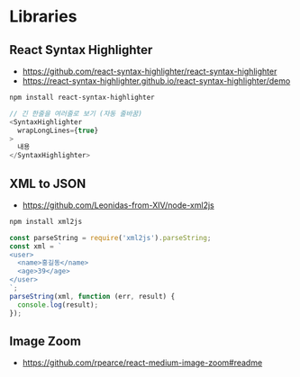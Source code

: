 # Libraries

## React Syntax Highlighter
* https://github.com/react-syntax-highlighter/react-syntax-highlighter
* https://react-syntax-highlighter.github.io/react-syntax-highlighter/demo

```sh
npm install react-syntax-highlighter
```
```js
// 긴 한줄을 여러줄로 보기 (자동 줄바꿈)
<SyntaxHighlighter
  wrapLongLines={true}
>
  내용
</SyntaxHighlighter>
```

## XML to JSON
* https://github.com/Leonidas-from-XIV/node-xml2js
```sh
npm install xml2js
```
```js
const parseString = require('xml2js').parseString;
const xml = `
<user>
  <name>홍길동</name>
  <age>39</age>
</user>
`;
parseString(xml, function (err, result) {
  console.log(result);
});
```

## Image Zoom
* https://github.com/rpearce/react-medium-image-zoom#readme
